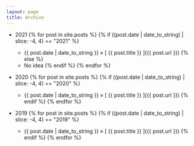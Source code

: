 ```yaml
---
layout: page
title: Archive
---
```


- 2021
{% for post in site.posts %}
  {% if ((post.date | date_to_string) | slice: -4, 4) == "2021" %}
    - {{ post.date | date_to_string }} &raquo; [ {{ post.title }} ]({{ post.url }})
  {% else %}
    - No idea
  {% endif %}
{% endfor %}

 - 2020
{% for post in site.posts %}
  {% if ((post.date | date_to_string) | slice: -4, 4) == "2020" %}
    - {{ post.date | date_to_string }} &raquo; [ {{ post.title }} ]({{ post.url }})
  {% endif %}
{% endfor %}

 - 2019
{% for post in site.posts %}
  {% if ((post.date | date_to_string) | slice: -4, 4) == "2019" %}
    - {{ post.date | date_to_string }} &raquo; [ {{ post.title }} ]({{ post.url }})
  {% endif %}
{% endfor %}
